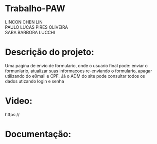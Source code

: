 # Trabalho-PAW
LINCON CHEN LIN \
PAULO LUCAS PIRES OLIVEIRA \
SARA BARBORA LUCCHI
# Descrição do projeto:
Uma pagina de envio de formulario, onde o usuario final pode: enviar o formunlario, atualizar suas informaçoes re-enviando o formulario, apagar utilizando do e0mail e CPF. Já o ADM do site pode consultar todos os dados utizando login e senha

# Video: 
https://


# Documentação:
